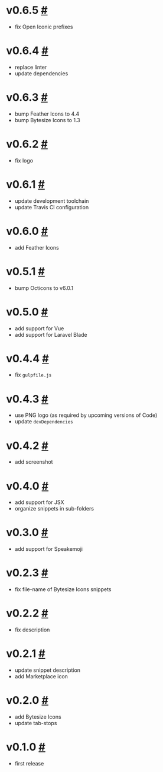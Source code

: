 # v0.6.5 [#](https://github.com/idleberg/vscode-svg-icons/releases/tag/0.6.5)

- fix Open Iconic prefixes

# v0.6.4 [#](https://github.com/idleberg/vscode-svg-icons/releases/tag/0.6.4)

- replace linter
- update dependencies

# v0.6.3 [#](https://github.com/idleberg/vscode-svg-icons/releases/tag/0.6.3)

- bump Feather Icons to 4.4
- bump Bytesize Icons to 1.3

# v0.6.2 [#](https://github.com/idleberg/vscode-svg-icons/releases/tag/0.6.2)

- fix logo

# v0.6.1 [#](https://github.com/idleberg/vscode-svg-icons/releases/tag/0.6.1)

- update development toolchain
- update Travis CI configuration

# v0.6.0 [#](https://github.com/idleberg/vscode-svg-icons/releases/tag/0.6.0)

- add Feather Icons

# v0.5.1 [#](https://github.com/idleberg/vscode-svg-icons/releases/tag/0.5.1)

- bump Octicons to v6.0.1

# v0.5.0 [#](https://github.com/idleberg/vscode-svg-icons/releases/tag/0.5.0)

- add support for Vue
- add support for Laravel Blade

# v0.4.4 [#](https://github.com/idleberg/vscode-svg-icons/releases/tag/0.4.4)

- fix `gulpfile.js`

# v0.4.3 [#](https://github.com/idleberg/vscode-svg-icons/releases/tag/0.4.3)

- use PNG logo (as required by upcoming versions of Code)
- update `devDependencies`

# v0.4.2 [#](https://github.com/idleberg/vscode-svg-icons/releases/tag/0.4.2)

- add screenshot

# v0.4.0 [#](https://github.com/idleberg/vscode-svg-icons/releases/tag/0.4.0)

- add support for JSX
- organize snippets in sub-folders

# v0.3.0 [#](https://github.com/idleberg/vscode-svg-icons/releases/tag/0.3.0)

- add support for Speakemoji

# v0.2.3 [#](https://github.com/idleberg/vscode-svg-icons/releases/tag/0.2.3)

- fix file-name of Bytesize Icons snippets

# v0.2.2 [#](https://github.com/idleberg/vscode-svg-icons/releases/tag/0.2.2)

- fix description

# v0.2.1 [#](https://github.com/idleberg/vscode-svg-icons/releases/tag/0.2.1)

- update snippet description
- add Marketplace icon

# v0.2.0 [#](https://github.com/idleberg/vscode-svg-icons/releases/tag/0.2.0)

- add Bytesize Icons
- update tab-stops

# v0.1.0 [#](https://github.com/idleberg/vscode-svg-icons/releases/tag/0.1.0)

- first release

